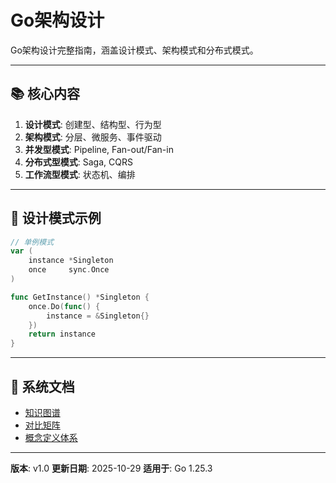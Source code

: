﻿# Go架构设计

Go架构设计完整指南，涵盖设计模式、架构模式和分布式模式。

---

## 📚 核心内容

1. **设计模式**: 创建型、结构型、行为型
2. **架构模式**: 分层、微服务、事件驱动
3. **并发型模式**: Pipeline, Fan-out/Fan-in
4. **分布式型模式**: Saga, CQRS
5. **工作流型模式**: 状态机、编排

---

## 🚀 设计模式示例

```go
// 单例模式
var (
    instance *Singleton
    once     sync.Once
)

func GetInstance() *Singleton {
    once.Do(func() {
        instance = &Singleton{}
    })
    return instance
}
```

---

## 📖 系统文档

- [知识图谱](./00-知识图谱.md)
- [对比矩阵](./00-对比矩阵.md)
- [概念定义体系](./00-概念定义体系.md)

---

**版本**: v1.0
**更新日期**: 2025-10-29
**适用于**: Go 1.25.3
